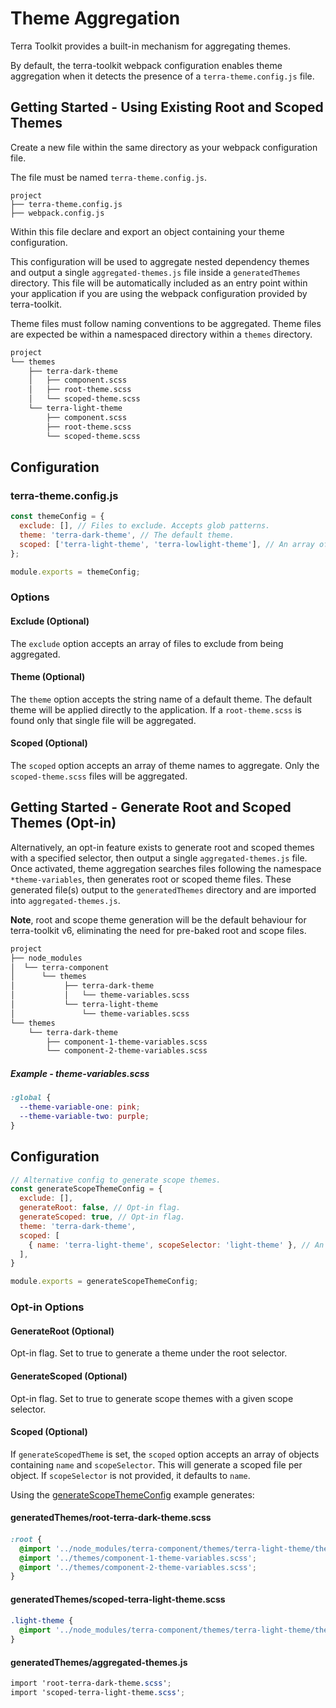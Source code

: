 # Theme Aggregation

Terra Toolkit provides a built-in mechanism for aggregating themes.

By default, the terra-toolkit webpack configuration enables theme aggregation when it detects the presence of a `terra-theme.config.js` file.

## Getting Started - Using Existing Root and Scoped Themes

Create a new file within the same directory as your webpack configuration file.

The file must be named `terra-theme.config.js`.

```
project
├── terra-theme.config.js
├── webpack.config.js
```

Within this file declare and export an object containing your theme configuration.

This configuration will be used to aggregate nested dependency themes and output a single `aggregated-themes.js` file inside a `generatedThemes` directory. This file will be automatically included as an entry point within your application if you are using the webpack configuration provided by terra-toolkit.

Theme files must follow naming conventions to be aggregated. Theme files are expected be within a namespaced directory within a `themes` directory.

```txt
project
└── themes
    ├── terra-dark-theme
    │   ├── component.scss
    │   ├── root-theme.scss
    │   └── scoped-theme.scss
    └── terra-light-theme
        ├── component.scss
        ├── root-theme.scss
        └── scoped-theme.scss
```

## Configuration

### terra-theme.config.js

```js
const themeConfig = {
  exclude: [], // Files to exclude. Accepts glob patterns.
  theme: 'terra-dark-theme', // The default theme.
  scoped: ['terra-light-theme', 'terra-lowlight-theme'], // An array of scoped themes.
};

module.exports = themeConfig;
```
### Options

#### Exclude (Optional)

The `exclude` option accepts an array of files to exclude from being aggregated.

#### Theme (Optional)

The `theme` option accepts the string name of a default theme. The default theme will be applied directly to the application. If a `root-theme.scss` is found only that single file will be aggregated.

#### Scoped (Optional)

The `scoped` option accepts an array of theme names to aggregate. Only the `scoped-theme.scss` files will be aggregated.

## Getting Started - Generate Root and Scoped Themes (Opt-in)
Alternatively, an opt-in feature exists to generate root and scoped themes with a specified selector, then output a single `aggregated-themes.js` file. Once activated, theme aggregation searches files following the namespace `*theme-variables`, then generates root or scoped theme files. These generated file(s) output to the `generatedThemes` directory and are imported into `aggregated-themes.js`.

**Note**, root and scope theme generation will be the default behaviour for terra-toolkit v6, eliminating the need for pre-baked root and scope files.
```txt
project
├── node_modules
│  └── terra-component
│      └── themes
│           ├── terra-dark-theme
│           │   └── theme-variables.scss
│           └── terra-light-theme
│               └── theme-variables.scss
└── themes
    └── terra-dark-theme
        ├── component-1-theme-variables.scss
        └── component-2-theme-variables.scss
```

##### Example - theme-variables.scss
```scss
:global {
  --theme-variable-one: pink;
  --theme-variable-two: purple;
}
```

## Configuration

```js
// Alternative config to generate scope themes.
const generateScopeThemeConfig = {
  exclude: [],
  generateRoot: false, // Opt-in flag.
  generateScoped: true, // Opt-in flag.
  theme: 'terra-dark-theme',
  scoped: [
    { name: 'terra-light-theme', scopeSelector: 'light-theme' }, // An array of scoped theme config objects.
  ],
}

module.exports = generateScopeThemeConfig;
```

### Opt-in Options

#### GenerateRoot (Optional)
Opt-in flag. Set to true to generate a theme under the root selector.

#### GenerateScoped (Optional)

Opt-in flag. Set to true to generate scope themes with a given scope selector.

#### Scoped (Optional)

If `generateScopedTheme` is set, the `scoped` option accepts an array of objects containing `name` and `scopeSelector`. This will generate a scoped file per object. If `scopeSelector` is not provided, it defaults to `name`.

Using the [generateScopeThemeConfig](###terra-theme.config.js) example generates:

#### generatedThemes/root-terra-dark-theme.scss
####
```scss
:root {
  @import '../node_modules/terra-component/themes/terra-light-theme/theme-variables.scss';
  @import '../themes/component-1-theme-variables.scss';
  @import '../themes/component-2-theme-variables.scss';
}
```

#### generatedThemes/scoped-terra-light-theme.scss
####
```scss
.light-theme {
  @import '../node_modules/terra-component/themes/terra-light-theme/theme-variables.scss';
}
```

#### generatedThemes/aggregated-themes.js
```scss
import 'root-terra-dark-theme.scss';
import 'scoped-terra-light-theme.scss';
```
